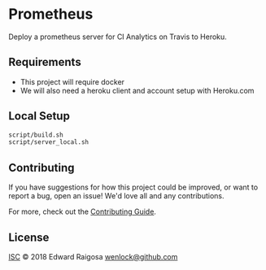 # Prometheus

Deploy a prometheus server for CI Analytics on Travis to Heroku.

## Requirements
- This project will require docker
- We will also need a heroku client and account setup with Heroku.com

## Local Setup

```sh
script/build.sh
script/server_local.sh
```

## Contributing

If you have suggestions for how this project could be improved, or want to report a bug, open an issue! We'd love all and any contributions.

For more, check out the [Contributing Guide](CONTRIBUTING.md).

## License

[ISC](LICENSE) © 2018 Edward Raigosa <wenlock@github.com>

